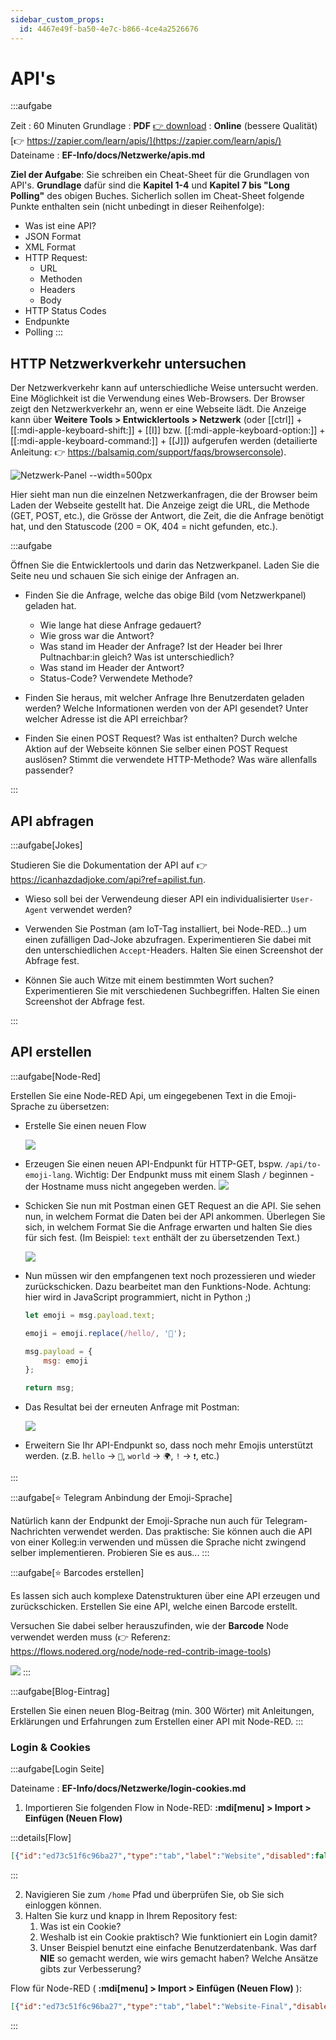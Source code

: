 ```yaml
---
sidebar_custom_props:
  id: 4467e49f-ba50-4e7c-b866-4ce4a2526676
---
```

# API's

:::aufgabe

<Answer type="state" webKey="f298a852-af85-49b5-b03f-8a35a33d48cb" />

Zeit
: 60 Minuten
Grundlage
: **PDF** [👉 download](assets/zappier-apis.pdf)
: **Online** (bessere Qualität) [👉 https://zapier.com/learn/apis/](https://zapier.com/learn/apis/)
Dateiname
: __EF-Info/docs/Netzwerke/apis.md__

**Ziel der Aufgabe**: Sie schreiben ein Cheat-Sheet für die Grundlagen von API's. **Grundlage** dafür sind die **Kapitel 1-4** und **Kapitel 7 bis "Long Polling"** des obigen Buches. Sicherlich sollen im Cheat-Sheet folgende Punkte enthalten sein (nicht unbedingt in dieser Reihenfolge):
- Was ist eine API? 
- JSON Format
- XML Format
- HTTP Request: 
  - URL
  - Methoden
  - Headers
  - Body
- HTTP Status Codes
- Endpunkte
- Polling
:::

## HTTP Netzwerkverkehr untersuchen

Der Netzwerkverkehr kann auf unterschiedliche Weise untersucht werden. Eine Möglichkeit ist die Verwendung eines Web-Browsers. Der Browser zeigt den Netzwerkverkehr an, wenn er eine Webseite lädt. Die Anzeige kann über __Weitere Tools > Entwicklertools > Netzwerk__ (oder [[ctrl]] + [[:mdi-apple-keyboard-shift:]] + [[I]] bzw. [[:mdi-apple-keyboard-option:]] + [[:mdi-apple-keyboard-command:]] + [[J]]) aufgerufen werden (detailierte Anleitung: 👉 https://balsamiq.com/support/faqs/browserconsole).

![Netzwerk-Panel --width=500px](images/network-console.png)

Hier sieht man nun die einzelnen Netzwerkanfragen, die der Browser beim Laden der Webseite gestellt hat. Die Anzeige zeigt die URL, die Methode (GET, POST, etc.), die Grösse der Antwort, die Zeit, die die Anfrage benötigt hat, und den Statuscode (200 = OK, 404 = nicht gefunden, etc.).


:::aufgabe
<Answer type="state" webKey="ffa8e0c7-0fb2-4988-8781-4203b785fa6f" />

Öffnen Sie die Entwicklertools und darin das Netzwerkpanel. Laden Sie die Seite neu und schauen Sie sich einige der Anfragen an. 

- Finden Sie die Anfrage, welche das obige Bild (vom Netzwerkpanel) geladen hat.
  - Wie lange hat diese Anfrage gedauert?
  - Wie gross war die Antwort?
  - Was stand im Header der Anfrage? Ist der Header bei Ihrer Pultnachbar:in gleich? Was ist unterschiedlich?
  - Was stand im Header der Antwort?
  - Status-Code? Verwendete Methode?
  
  <Answer type="text" webKey="dd6e4d84-5f2f-4b31-a83f-8f72d4ae4afa" />

- Finden Sie heraus, mit welcher Anfrage Ihre Benutzerdaten geladen werden? Welche Informationen werden von der API gesendet? Unter welcher Adresse ist die API erreichbar?

  <Answer type="text" webKey="a5a76fca-32f5-4168-9374-1f0235acbc95" />

- Finden Sie einen POST Request? Was ist enthalten? Durch welche Aktion auf der Webseite können Sie selber einen POST Request auslösen? Stimmt die verwendete HTTP-Methode? Was wäre allenfalls passender?

  <Answer type="text" webKey="3ea9cbc6-99d7-48c4-b4ed-7fd7621ec765" />

:::


## API abfragen

:::aufgabe[Jokes]
<Answer type="state" webKey="e9606896-3d52-413c-b0ed-d8437d6d960e" />

Studieren Sie die Dokumentation der API auf 👉 https://icanhazdadjoke.com/api?ref=apilist.fun.

- Wieso soll bei der Verwendeung dieser API ein individualisierter `User-Agent` verwendet werden?

  <Answer type="text" webKey="ea513d39-b9ab-4f26-a914-bb923ed8e58f" />

- Verwenden Sie Postman (am IoT-Tag installiert, bei Node-RED...) um einen zufälligen Dad-Joke abzufragen. Experimentieren Sie dabei mit den unterschiedlichen `Accept`-Headers. Halten Sie einen Screenshot der Abfrage fest.

  <Answer type="text" webKey="49c2fde6-041e-40da-9874-e572d98e74ff" />

- Können Sie auch Witze mit einem bestimmten Wort suchen? Experimentieren Sie mit verschiedenen Suchbegriffen. Halten Sie einen Screenshot der Abfrage fest.

  <Answer type="text" webKey="019dc887-fddd-4320-96cf-55b5f4da98e2" />

:::


## API erstellen

:::aufgabe[Node-Red]

<Answer type="state" webKey="c0ccd705-a413-4eb7-a44a-406d1db8c020" />

Erstellen Sie eine Node-RED Api, um eingegebenen Text in die Emoji-Sprache zu übersetzen:

- Erstelle Sie einen neuen Flow
  
  ![](images/nred-api-01.png)

- Erzeugen Sie einen neuen API-Endpunkt für HTTP-GET, bspw. `/api/to-emoji-lang`. Wichtig: Der Endpunkt muss mit einem Slash `/` beginnen - der Hostname muss nicht angegeben werden.
  ![](images/nred-api-02.png)

- Schicken Sie nun mit Postman einen GET Request an die API. Sie sehen nun, in welchem Format die Daten bei der API ankommen. Überlegen Sie sich, in welchem Format Sie die Anfrage erwarten und halten Sie dies für sich fest. (Im Beispiel: `text` enthält der zu übersetzenden Text.)

  ![](images/nred-api-03.png)

- Nun müssen wir den empfangenen text noch prozessieren und wieder zurückschicken. Dazu bearbeitet man den Funktions-Node. Achtung: hier wird in JavaScript programmiert, nicht in Python ;)

  ```js
  let emoji = msg.payload.text;

  emoji = emoji.replace(/hello/, '👋');

  msg.payload = {
      msg: emoji
  };

  return msg;
  ```
- Das Resultat bei der erneuten Anfrage mit Postman:

  ![](images/nred-api-04.png)

- Erweitern Sie Ihr API-Endpunkt so, dass noch mehr Emojis unterstützt werden. (z.B. `hello` -> `👋`, `world` -> `🌍`, `!` -> `❗️`, etc.)



:::


:::aufgabe[⭐ Telegram Anbindung der Emoji-Sprache]
<Answer type="state" webKey="fd93a452-48dd-4ddc-9dd2-111a8d445c31" />

Natürlich kann der Endpunkt der Emoji-Sprache nun auch für Telegram-Nachrichten verwendet werden. Das praktische: Sie können auch die API von einer Kolleg:in verwenden und müssen die Sprache nicht zwingend selber implementieren. Probieren Sie es aus...
:::

:::aufgabe[⭐ Barcodes erstellen]

<Answer type="state" webKey="13dac5de-8bf0-4a8e-b7af-e6a83ce25f63" />

Es lassen sich auch komplexe Datenstrukturen über eine API erzeugen und zurückschicken. Erstellen Sie eine API, welche einen Barcode erstellt.

Versuchen Sie dabei selber herauszufinden, wie der __Barcode__ Node verwendet werden muss (👉 Referenz: https://flows.nodered.org/node/node-red-contrib-image-tools)

![](images/nred-api-05.png)
:::

:::aufgabe[Blog-Eintrag]
<Answer type="state" webKey="631b73c7-a4fc-415d-ad08-18dc966b0a9f" />

Erstellen Sie einen neuen Blog-Beitrag (min. 300 Wörter) mit Anleitungen, Erklärungen und Erfahrungen zum Erstellen einer API mit Node-RED.
:::


### Login & Cookies

:::aufgabe[Login Seite]

<Answer type="state" webKey="39323467-afef-4670-b6b5-1e99d2d8c39e" />

Dateiname
: __EF-Info/docs/Netzwerke/login-cookies.md__


1. Importieren Sie folgenden Flow in Node-RED: __:mdi[menu] > Import > Einfügen (Neuen Flow)__
   
  :::details[Flow]

  ```json
  [{"id":"ed73c51f6c96ba27","type":"tab","label":"Website","disabled":false,"info":"","env":[]},{"id":"ec50be804c1e6675","type":"http in","z":"ed73c51f6c96ba27","name":"[GET] /home","url":"/home","method":"get","upload":false,"swaggerDoc":"","x":190,"y":280,"wires":[["1b5bb80c993555b9"]]},{"id":"cb111f9c5919c2df","type":"http response","z":"ed73c51f6c96ba27","name":"send","statusCode":"","headers":{},"x":890,"y":300,"wires":[]},{"id":"8e8e47cc5fcb98c5","type":"template","z":"ed73c51f6c96ba27","name":"welcome.html","field":"payload","fieldType":"msg","format":"html","syntax":"mustache","template":"<!DOCTYPE html>\n<html>\n\n<body>\n\n    <h2>Welcome {{payload.cookies.name}}</h2>\n\n    <form action=\"/api/logout\" method=\"post\">\n        <input type=\"submit\" value=\"Logout\">\n    </form>\n</body>\n\n</html>","output":"str","x":680,"y":260,"wires":[["cb111f9c5919c2df"]]},{"id":"ef63f010f75fddab","type":"http in","z":"ed73c51f6c96ba27","name":"","url":"/api/login","method":"post","upload":false,"swaggerDoc":"","x":200,"y":400,"wires":[["b0da1762ade85366"]]},{"id":"c3a17bf91ecd5844","type":"http response","z":"ed73c51f6c96ba27","name":"redirect","statusCode":"302","headers":{"location":"/home"},"x":700,"y":400,"wires":[]},{"id":"b0da1762ade85366","type":"function","z":"ed73c51f6c96ba27","name":"check login & set cookie","func":"msg.cookies = {\n    auth: true,\n    name: msg.payload.name\n}\nreturn msg;","outputs":1,"noerr":0,"initialize":"","finalize":"","libs":[],"x":450,"y":400,"wires":[["c3a17bf91ecd5844"]]},{"id":"1b5bb80c993555b9","type":"function","z":"ed73c51f6c96ba27","name":"file server","func":"if (msg.req.cookies['auth']) {\n    return [msg, undefined]\n} else {\n    return [undefined, msg]\n}\n","outputs":2,"noerr":0,"initialize":"","finalize":"","libs":[],"x":340,"y":280,"wires":[["27605817169cf262"],["78560b7d3955e003"]]},{"id":"78560b7d3955e003","type":"template","z":"ed73c51f6c96ba27","name":"login.html","field":"payload","fieldType":"msg","format":"html","syntax":"mustache","template":"<!DOCTYPE html>\n<html>\n\n<body>\n\n    <h2>Login</h2>\n\n    <form action=\"/api/login\" method=\"post\">\n        <label for=\"user\">Benutzername:</label><br>\n        <input type=\"text\" id=\"user\" name=\"name\" value=\"Johnny\"><br>\n        <label for=\"pw\">Password:</label><br>\n        <input type=\"password\" id=\"pw\" name=\"password\" value=\"SecurePW\"><br><br>\n        <input type=\"submit\" value=\"Login\">\n    </form>\n</body>\n\n</html>","output":"str","x":500,"y":300,"wires":[["cb111f9c5919c2df"]]},{"id":"67469255844ecdb2","type":"http in","z":"ed73c51f6c96ba27","name":"","url":"/api/logout","method":"post","upload":false,"swaggerDoc":"","x":200,"y":500,"wires":[["ec4982c40dbdb73b"]]},{"id":"ec4982c40dbdb73b","type":"function","z":"ed73c51f6c96ba27","name":"clear cookie","func":"msg.cookies = {auth: null, name: null}\nreturn msg;","outputs":1,"noerr":0,"initialize":"","finalize":"","libs":[],"x":410,"y":500,"wires":[["e835b96b55617025"]]},{"id":"e835b96b55617025","type":"http response","z":"ed73c51f6c96ba27","name":"redirect","statusCode":"302","headers":{"location":"/home"},"x":700,"y":500,"wires":[]},{"id":"27605817169cf262","type":"change","z":"ed73c51f6c96ba27","name":"load cookies","rules":[{"t":"set","p":"payload.cookies","pt":"msg","to":"msg.req.cookies","tot":"jsonata"}],"action":"","property":"","from":"","to":"","reg":false,"x":510,"y":260,"wires":[["8e8e47cc5fcb98c5"]]}]
  ```
  :::

2. Navigieren Sie zum `/home` Pfad und überprüfen Sie, ob Sie sich einloggen können.
3. Halten Sie kurz und knapp in Ihrem Repository fest:
   1. Was ist ein Cookie?
   2. Weshalb ist ein Cookie praktisch? Wie funktioniert ein Login damit?
   3. Unser Beispiel benutzt eine einfache Benutzerdatenbank. Was darf **NIE** so gemacht werden, wie wirs gemacht haben? Welche Ansätze gibts zur Verbesserung?


<Solution>

Flow für Node-RED ( __:mdi[menu] > Import > Einfügen (Neuen Flow)__ ):

```json
[{"id":"ed73c51f6c96ba27","type":"tab","label":"Website-Final","disabled":false,"info":"","env":[]},{"id":"ec50be804c1e6675","type":"http in","z":"ed73c51f6c96ba27","name":"[GET] /home","url":"/home","method":"get","upload":false,"swaggerDoc":"","x":190,"y":280,"wires":[["1b5bb80c993555b9"]]},{"id":"cb111f9c5919c2df","type":"http response","z":"ed73c51f6c96ba27","name":"send","statusCode":"","headers":{},"x":890,"y":300,"wires":[]},{"id":"8e8e47cc5fcb98c5","type":"template","z":"ed73c51f6c96ba27","name":"welcome.html","field":"payload","fieldType":"msg","format":"html","syntax":"mustache","template":"<!DOCTYPE html>\n<html>\n\n<body>\n\n    <h2>Welcome {{payload.cookies.name}}</h2>\n\n    <form action=\"/api/logout\" method=\"post\">\n        <input type=\"submit\" value=\"Logout\">\n    </form>\n</body>\n\n</html>","output":"str","x":680,"y":260,"wires":[["cb111f9c5919c2df"]]},{"id":"ef63f010f75fddab","type":"http in","z":"ed73c51f6c96ba27","name":"","url":"/api/login","method":"post","upload":false,"swaggerDoc":"","x":200,"y":400,"wires":[["b0da1762ade85366","07234ee379334a3a"]]},{"id":"c3a17bf91ecd5844","type":"http response","z":"ed73c51f6c96ba27","name":"redirect","statusCode":"302","headers":{"location":"/home"},"x":700,"y":400,"wires":[]},{"id":"b0da1762ade85366","type":"function","z":"ed73c51f6c96ba27","name":"check login & set cookie","func":"const { name, password } = msg.payload;\nconst user = flow.get(name.toLowerCase());\n\nif (user) {\n    if (password == user.pw) {\n        msg.cookies = {\n            auth: true,\n            name: name\n        }\n    }\n}\nreturn msg;","outputs":1,"noerr":0,"initialize":"","finalize":"","libs":[],"x":450,"y":400,"wires":[["c3a17bf91ecd5844"]]},{"id":"1b5bb80c993555b9","type":"function","z":"ed73c51f6c96ba27","name":"file server","func":"if (msg.req.cookies['auth']) {\n    return [msg, undefined]\n} else {\n    return [undefined, msg]\n}\n","outputs":2,"noerr":0,"initialize":"","finalize":"","libs":[],"x":340,"y":280,"wires":[["27605817169cf262"],["78560b7d3955e003"]]},{"id":"78560b7d3955e003","type":"template","z":"ed73c51f6c96ba27","name":"login.html","field":"payload","fieldType":"msg","format":"html","syntax":"mustache","template":"<!DOCTYPE html>\n<html>\n\n<body>\n\n    <h2>Login in mein super cooles Wasauchimmer-System</h2>\n\n    <form action=\"/api/login\" method=\"post\">\n        <label for=\"user\">Benutzername:</label><br>\n        <input type=\"text\" id=\"user\" name=\"name\" value=\"Johnny\"><br>\n        <label for=\"frage\">Geburtstag?</label><br>\n        <input type=\"date\" id=\"frage\" name=\"geburtstag\" value=\"2000-06-28\"><br>\n        <label for=\"pw\">Password:</label><br>\n        <input type=\"password\" id=\"pw\" name=\"password\" value=\"asdf\"><br><br>\n        <input type=\"submit\" value=\"Login\">\n    </form>\n</body>\n\n</html>","output":"str","x":500,"y":300,"wires":[["cb111f9c5919c2df"]]},{"id":"67469255844ecdb2","type":"http in","z":"ed73c51f6c96ba27","name":"","url":"/api/logout","method":"post","upload":false,"swaggerDoc":"","x":200,"y":500,"wires":[["ec4982c40dbdb73b"]]},{"id":"ec4982c40dbdb73b","type":"function","z":"ed73c51f6c96ba27","name":"clear cookie","func":"msg.cookies = {secret: null, name: null}\nreturn msg;","outputs":1,"noerr":0,"initialize":"","finalize":"","libs":[],"x":410,"y":500,"wires":[["e835b96b55617025"]]},{"id":"e835b96b55617025","type":"http response","z":"ed73c51f6c96ba27","name":"redirect","statusCode":"302","headers":{"location":"/home"},"x":700,"y":500,"wires":[]},{"id":"27605817169cf262","type":"change","z":"ed73c51f6c96ba27","name":"load cookies","rules":[{"t":"set","p":"payload.cookies","pt":"msg","to":"msg.req.cookies","tot":"jsonata"}],"action":"","property":"","from":"","to":"","reg":false,"x":510,"y":260,"wires":[["8e8e47cc5fcb98c5"]]},{"id":"07234ee379334a3a","type":"debug","z":"ed73c51f6c96ba27","name":"debug 3","active":true,"tosidebar":true,"console":false,"tostatus":false,"complete":"false","statusVal":"","statusType":"auto","x":400,"y":360,"wires":[]},{"id":"e8a81f863d5375e5","type":"inject","z":"ed73c51f6c96ba27","name":"Init","props":[{"p":"payload"},{"p":"topic","vt":"str"}],"repeat":"","crontab":"","once":true,"onceDelay":0.1,"topic":"","payload":"","payloadType":"date","x":170,"y":160,"wires":[["3a334314d61a60e8"]]},{"id":"3a334314d61a60e8","type":"function","z":"ed73c51f6c96ba27","name":"Memory DB","func":"flow.set(\n    'johnny',\n    {\n        pw: 'asdf'\n    }\n)\n\nflow.set(\n    'maria',\n    {\n        pw: '1234'\n    }\n)\nreturn msg;","outputs":1,"noerr":0,"initialize":"","finalize":"","libs":[],"x":370,"y":160,"wires":[[]]}]
```

</Solution>
:::